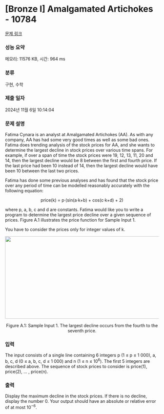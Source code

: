 # [Bronze I] Amalgamated Artichokes - 10784 

[문제 링크](https://www.acmicpc.net/problem/10784) 

### 성능 요약

메모리: 11576 KB, 시간: 964 ms

### 분류

구현, 수학

### 제출 일자

2024년 11월 6일 10:14:04

### 문제 설명

<p>Fatima Cynara is an analyst at Amalgamated Artichokes (AA). As with any company, AA has had some very good times as well as some bad ones. Fatima does trending analysis of the stock prices for AA, and she wants to determine the largest decline in stock prices over various time spans. For example, if over a span of time the stock prices were 19, 12, 13, 11, 20 and 14, then the largest decline would be 8 between the first and fourth price. If the last price had been 10 instead of 14, then the largest decline would have been 10 between the last two prices.</p>

<p>Fatima has done some previous analyses and has found that the stock price over any period of time can be modelled reasonably accurately with the following equation:</p>

<p style="text-align:center">price(k) = p·(sin(a·k+b) + cos(c·k+d) + 2)</p>

<p>where p, a, b, c and d are constants. Fatima would like you to write a program to determine the largest price decline over a given sequence of prices. Figure A.1 illustrates the price function for Sample Input 1.</p>

<p>You have to consider the prices only for integer values of k.</p>

<p style="text-align:center"><img alt="" src="" style="height:270px; width:561px"></p>

<p style="text-align:center">Figure A.1: Sample Input 1. The largest decline occurs from the fourth to the seventh price.</p>

### 입력 

 <p>The input consists of a single line containing 6 integers p (1 ≤ p ≤ 1 000), a, b, c, d (0 ≤ a, b, c, d ≤ 1 000) and n (1 ≤ n ≤ 10<sup>6</sup>). The first 5 integers are described above. The sequence of stock prices to consider is price(1), price(2), ... , price(n).</p>

### 출력 

 <p>Display the maximum decline in the stock prices. If there is no decline, display the number 0. Your output should have an absolute or relative error of at most 10<sup>−6</sup>.</p>

